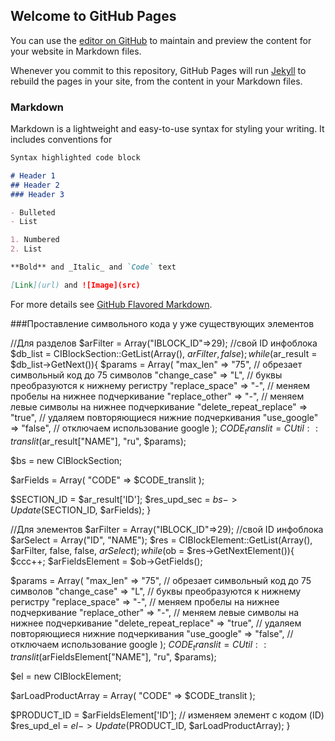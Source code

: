 ## Welcome to GitHub Pages

You can use the [editor on GitHub](https://github.com/44heroh/blogmitrex/edit/master/README.md) to maintain and preview the content for your website in Markdown files.

Whenever you commit to this repository, GitHub Pages will run [Jekyll](https://jekyllrb.com/) to rebuild the pages in your site, from the content in your Markdown files.

### Markdown

Markdown is a lightweight and easy-to-use syntax for styling your writing. It includes conventions for

```markdown
Syntax highlighted code block

# Header 1
## Header 2
### Header 3

- Bulleted
- List

1. Numbered
2. List

**Bold** and _Italic_ and `Code` text

[Link](url) and ![Image](src)
```

For more details see [GitHub Flavored Markdown](https://guides.github.com/features/mastering-markdown/).

###Проставление символьного кода у уже существующих элементов

//Для разделов 
$arFilter = Array("IBLOCK_ID"=>29); //свой ID инфоблока
$db_list = CIBlockSection::GetList(Array(), $arFilter, false);
while($ar_result = $db_list->GetNext()){
   $params = Array(
      "max_len" => "75", // обрезает символьный код до 75 символов
      "change_case" => "L", // буквы преобразуются к нижнему регистру
      "replace_space" => "-", // меняем пробелы на нижнее подчеркивание
      "replace_other" => "-", // меняем левые символы на нижнее подчеркивание
      "delete_repeat_replace" => "true", // удаляем повторяющиеся нижние подчеркивания
      "use_google" => "false", // отключаем использование google
   );
   $CODE_translit = CUtil::translit($ar_result["NAME"], "ru", $params);
   
   $bs = new CIBlockSection;

   $arFields = Array(
     "CODE" => $CODE_translit
   );
   
   $SECTION_ID = $ar_result['ID'];
   $res_upd_sec = $bs->Update($SECTION_ID, $arFields);
}

//Для элементов
$arFilter = Array("IBLOCK_ID"=>29); //свой ID инфоблока
$arSelect = Array("ID", "NAME");
$res = CIBlockElement::GetList(Array(), $arFilter, false, false, $arSelect);
while($ob = $res->GetNextElement()){
   $ccc++;
   $arFieldsElement = $ob->GetFields();

   $params = Array(
      "max_len" => "75", // обрезает символьный код до 75 символов
      "change_case" => "L", // буквы преобразуются к нижнему регистру
      "replace_space" => "-", // меняем пробелы на нижнее подчеркивание
      "replace_other" => "-", // меняем левые символы на нижнее подчеркивание
      "delete_repeat_replace" => "true", // удаляем повторяющиеся нижние подчеркивания
      "use_google" => "false", // отключаем использование google
   );
   $CODE_translit = CUtil::translit($arFieldsElement["NAME"], "ru", $params);
   
   $el = new CIBlockElement;

   $arLoadProductArray = Array(
     "CODE" => $CODE_translit
   );
   
   $PRODUCT_ID = $arFieldsElement['ID'];  // изменяем элемент с кодом (ID)
   $res_upd_el = $el->Update($PRODUCT_ID, $arLoadProductArray);
}
